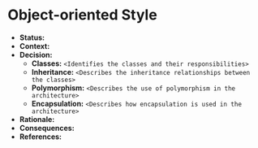 # Object-oriented Style

- **Status:**
- **Context:**
- **Decision:**
  - **Classes:** `<Identifies the classes and their responsibilities>`
  - **Inheritance:** `<Describes the inheritance relationships between the classes>`
  - **Polymorphism:** `<Describes the use of polymorphism in the architecture>`
  - **Encapsulation:** `<Describes how encapsulation is used in the architecture>`
- **Rationale:**
- **Consequences:**
- **References:**
